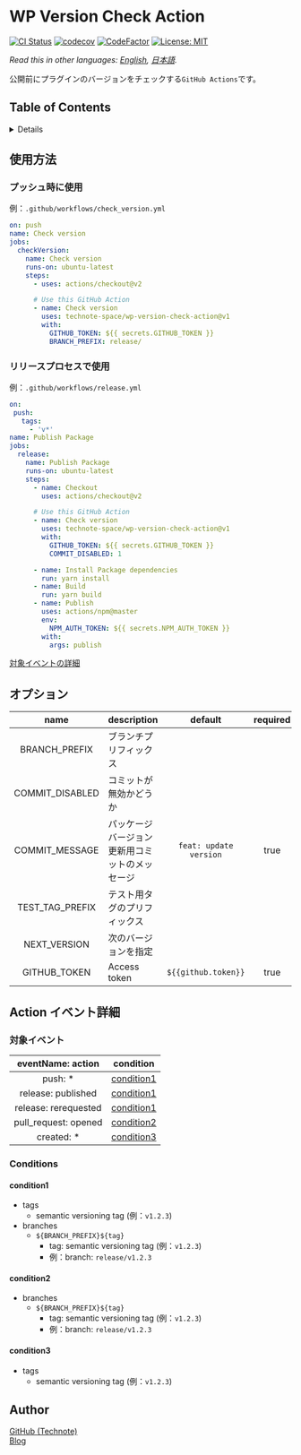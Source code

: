# WP Version Check Action

[![CI Status](https://github.com/technote-space/wp-version-check-action/workflows/CI/badge.svg)](https://github.com/technote-space/wp-version-check-action/actions)
[![codecov](https://codecov.io/gh/technote-space/wp-version-check-action/branch/master/graph/badge.svg)](https://codecov.io/gh/technote-space/wp-version-check-action)
[![CodeFactor](https://www.codefactor.io/repository/github/technote-space/wp-version-check-action/badge)](https://www.codefactor.io/repository/github/technote-space/wp-version-check-action)
[![License: MIT](https://img.shields.io/badge/License-MIT-blue.svg)](https://github.com/technote-space/wp-version-check-action/blob/master/LICENSE)

*Read this in other languages: [English](README.md), [日本語](README.ja.md).*

公開前にプラグインのバージョンをチェックする`GitHub Actions`です。

## Table of Contents

<!-- START doctoc generated TOC please keep comment here to allow auto update -->
<!-- DON'T EDIT THIS SECTION, INSTEAD RE-RUN doctoc TO UPDATE -->
<details>
<summary>Details</summary>

- [使用方法](#%E4%BD%BF%E7%94%A8%E6%96%B9%E6%B3%95)
  - [プッシュ時に使用](#%E3%83%97%E3%83%83%E3%82%B7%E3%83%A5%E6%99%82%E3%81%AB%E4%BD%BF%E7%94%A8)
  - [リリースプロセスで使用](#%E3%83%AA%E3%83%AA%E3%83%BC%E3%82%B9%E3%83%97%E3%83%AD%E3%82%BB%E3%82%B9%E3%81%A7%E4%BD%BF%E7%94%A8)
- [オプション](#%E3%82%AA%E3%83%97%E3%82%B7%E3%83%A7%E3%83%B3)
- [Action イベント詳細](#action-%E3%82%A4%E3%83%99%E3%83%B3%E3%83%88%E8%A9%B3%E7%B4%B0)
  - [対象イベント](#%E5%AF%BE%E8%B1%A1%E3%82%A4%E3%83%99%E3%83%B3%E3%83%88)
  - [Conditions](#conditions)
- [Author](#author)

</details>
<!-- END doctoc generated TOC please keep comment here to allow auto update -->

## 使用方法
### プッシュ時に使用
   例：`.github/workflows/check_version.yml`
   ```yaml
   on: push
   name: Check version
   jobs:
     checkVersion:
       name: Check version
       runs-on: ubuntu-latest
       steps:
         - uses: actions/checkout@v2

         # Use this GitHub Action
         - name: Check version
           uses: technote-space/wp-version-check-action@v1
           with:
             GITHUB_TOKEN: ${{ secrets.GITHUB_TOKEN }}
             BRANCH_PREFIX: release/
   ```

### リリースプロセスで使用
   例：`.github/workflows/release.yml`
   ```yaml
   on:
    push:
      tags:
        - 'v*'
   name: Publish Package
   jobs:
     release:
       name: Publish Package
       runs-on: ubuntu-latest
       steps:
         - name: Checkout
           uses: actions/checkout@v2

         # Use this GitHub Action
         - name: Check version
           uses: technote-space/wp-version-check-action@v1
           with:
             GITHUB_TOKEN: ${{ secrets.GITHUB_TOKEN }}
             COMMIT_DISABLED: 1

         - name: Install Package dependencies
           run: yarn install
         - name: Build
           run: yarn build
         - name: Publish
           uses: actions/npm@master
           env:
             NPM_AUTH_TOKEN: ${{ secrets.NPM_AUTH_TOKEN }}
           with:
             args: publish
   ```
[対象イベントの詳細](#action-%E3%82%A4%E3%83%99%E3%83%B3%E3%83%88%E8%A9%B3%E7%B4%B0)

## オプション
| name | description | default | required | e.g. |
|:---:|:---|:---:|:---:|:---:|
|BRANCH_PREFIX|ブランチプリフィックス| | |`release/`|
|COMMIT_DISABLED|コミットが無効かどうか| | |`true`|
|COMMIT_MESSAGE|パッケージバージョン更新用コミットのメッセージ|`feat: update version`|true| |
|TEST_TAG_PREFIX|テスト用タグのプリフィックス| | |`test/`|
|NEXT_VERSION|次のバージョンを指定| | |`v1.2.3`|
|GITHUB_TOKEN|Access token|`${{github.token}}`|true|`${{secrets.ACCESS_TOKEN}}`|

## Action イベント詳細
### 対象イベント
| eventName: action | condition |
|:---:|:---:|
|push: *|[condition1](#condition1)|
|release: published|[condition1](#condition1)|
|release: rerequested|[condition1](#condition1)|
|pull_request: opened|[condition2](#condition2)|
|created: *|[condition3](#condition3)|
### Conditions
#### condition1
- tags
  - semantic versioning tag (例：`v1.2.3`)
- branches
  - `${BRANCH_PREFIX}${tag}`
    - tag: semantic versioning tag (例：`v1.2.3`)
    - 例：branch: `release/v1.2.3`
#### condition2
- branches
  - `${BRANCH_PREFIX}${tag}`
    - tag: semantic versioning tag (例：`v1.2.3`)
    - 例：branch: `release/v1.2.3`
#### condition3
- tags
  - semantic versioning tag (例：`v1.2.3`)

## Author
[GitHub (Technote)](https://github.com/technote-space)  
[Blog](https://technote.space)

